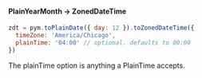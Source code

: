 #### PlainYearMonth -> ZonedDateTime

```js
zdt = pym.toPlainDate({ day: 12 }).toZonedDateTime({
  timeZone: 'America/Chicago',
  plainTime: '04:00' // optional. defaults to 00:00
})
```

The plainTime option is anything a PlainTime accepts.
